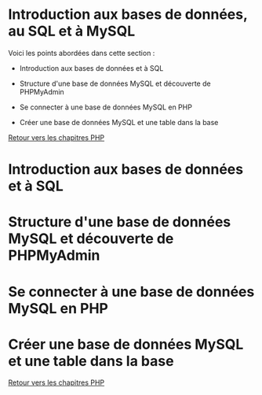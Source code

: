 # Introduction aux bases de données, au SQL et à MySQL

Voici les points abordées dans cette section : 

* Introduction aux bases de données et à SQL

* Structure d'une base de données MySQL et découverte de PHPMyAdmin

* Se connecter à une base de données MySQL en PHP

* Créer une base de données MySQL et une table dans la base

[Retour vers les chapitres PHP](https://github.com/CalcagnoLoic/aide_memoire/blob/main/R%C3%A9pertoire/sql.md)

# Introduction aux bases de données et à SQL

# Structure d'une base de données MySQL et découverte de PHPMyAdmin

# Se connecter à une base de données MySQL en PHP

# Créer une base de données MySQL et une table dans la base

[Retour vers les chapitres PHP](https://github.com/CalcagnoLoic/aide_memoire/blob/main/R%C3%A9pertoire/sql.md)